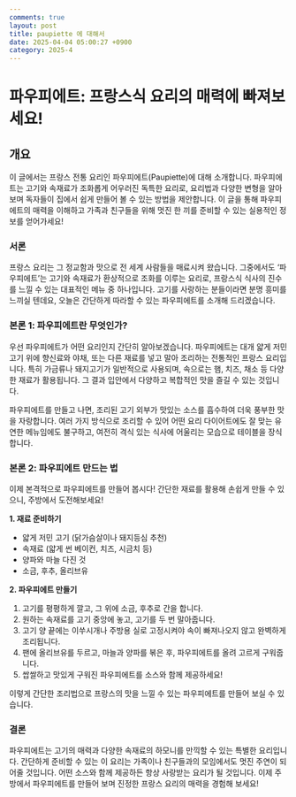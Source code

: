 ```yaml
---
comments: true
layout: post
title: paupiette 에 대해서
date: 2025-04-04 05:00:27 +0900
category: 2025-4
---
```


# 파우피에트: 프랑스식 요리의 매력에 빠져보세요!

## 개요
이 글에서는 프랑스 전통 요리인 파우피에트(Paupiette)에 대해 소개합니다. 파우피에트는 고기와 속재료가 조화롭게 어우러진 독특한 요리로, 요리법과 다양한 변형을 알아보며 독자들이 집에서 쉽게 만들어 볼 수 있는 방법을 제안합니다. 이 글을 통해 파우피에트의 매력을 이해하고 가족과 친구들을 위해 멋진 한 끼를 준비할 수 있는 실용적인 정보를 얻어가세요!

### 서론
프랑스 요리는 그 정교함과 맛으로 전 세계 사람들을 매료시켜 왔습니다. 그중에서도 ‘파우피에트’는 고기와 속재료가 환상적으로 조화를 이루는 요리로, 프랑스식 식사의 진수를 느낄 수 있는 대표적인 메뉴 중 하나입니다. 고기를 사랑하는 분들이라면 분명 흥미를 느끼실 텐데요, 오늘은 간단하게 따라할 수 있는 파우피에트를 소개해 드리겠습니다. 

### 본론 1: 파우피에트란 무엇인가?
우선 파우피에트가 어떤 요리인지 간단히 알아보겠습니다. 파우피에트는 대개 얇게 저민 고기 위에 향신료와 야채, 또는 다른 재료를 넣고 말아 조리하는 전통적인 프랑스 요리입니다. 특히 가금류나 돼지고기가 일반적으로 사용되며, 속으로는 햄, 치즈, 채소 등 다양한 재료가 활용됩니다. 그 결과 입안에서 다양하고 복합적인 맛을 즐길 수 있는 것입니다.

파우피에트를 만들고 나면, 조리된 고기 외부가 맛있는 소스를 흡수하여 더욱 풍부한 맛을 자랑합니다. 여러 가지 방식으로 조리할 수 있어 어떤 요리 다이어트에도 잘 맞는 유연한 메뉴임에도 불구하고, 여전히 격식 있는 식사에 어울리는 모습으로 테이블을 장식합니다.

### 본론 2: 파우피에트 만드는 법
이제 본격적으로 파우피에트를 만들어 봅시다! 간단한 재료를 활용해 손쉽게 만들 수 있으니, 주방에서 도전해보세요!

**1. 재료 준비하기**
- 얇게 저민 고기 (닭가슴살이나 돼지등심 추천)
- 속재료 (얇게 썬 베이컨, 치즈, 시금치 등)
- 양파와 마늘 다진 것
- 소금, 후추, 올리브유

**2. 파우피에트 만들기**
1. 고기를 평평하게 깔고, 그 위에 소금, 후추로 간을 합니다.
2. 원하는 속재료를 고기 중앙에 놓고, 고기를 두 번 말아줍니다.
3. 고기 양 끝에는 이쑤시개나 주방용 실로 고정시켜야 속이 빠져나오지 않고 완벽하게 조리됩니다.
4. 팬에 올리브유를 두르고, 마늘과 양파를 볶은 후, 파우피에트를 올려 고르게 구워줍니다.
5. 쌉쌀하고 맛있게 구워진 파우피에트를 소스와 함께 제공하세요!

이렇게 간단한 조리법으로 프랑스의 맛을 느낄 수 있는 파우피에트를 만들어 보실 수 있습니다.

### 결론
파우피에트는 고기의 매력과 다양한 속재료의 하모니를 만끽할 수 있는 특별한 요리입니다. 간단하게 준비할 수 있는 이 요리는 가족이나 친구들과의 모임에서도 멋진 주연이 되어줄 것입니다. 어떤 소스와 함께 제공하든 항상 사랑받는 요리가 될 것입니다. 이제 주방에서 파우피에트를 만들어 보며 진정한 프랑스 요리의 매력을 경험해 보세요!